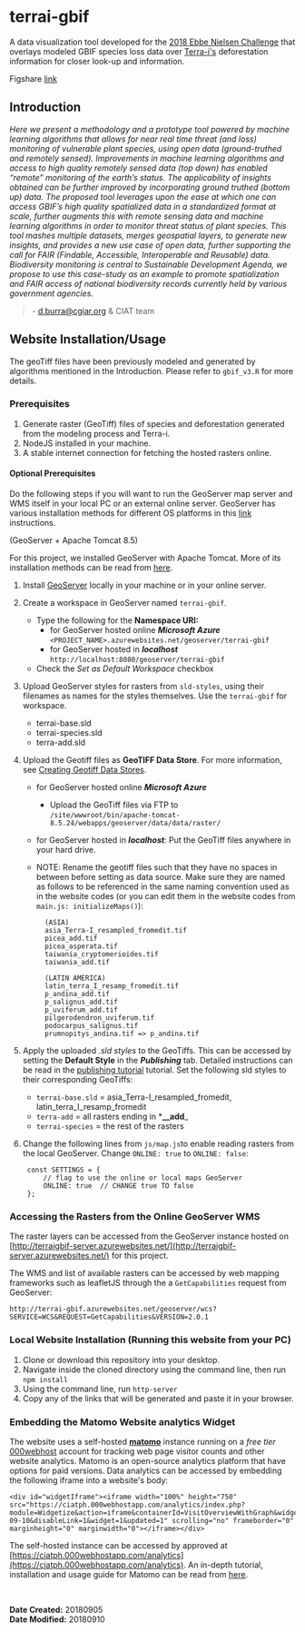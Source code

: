 # terrai-gbif


A data visualization tool developed for the [2018 Ebbe Nielsen Challenge](https://www.gbif.org/news/1GQURfK5jS4Iq4O06Y0EK4/2018-gbif-ebbe-nielsen-challenge-seeks-open-data-innovations-for-biodiversity) that overlays modeled GBIF species loss data over [Terra-i's](http://terra-i.org/terra-i.html) deforestation information for closer look-up and information.

Figshare [link](https://figshare.com/s/0b556b9d4c4a5d6f0e9c)

## Introduction

*Here we present a methodology and a prototype tool powered by machine learning algorithms that allows for near real time threat (and loss) monitoring of vulnerable plant species, using open data (ground-truthed and remotely sensed). Improvements in machine learning algorithms and access to high quality remotely sensed data (top down) has enabled “remote” monitoring of the earth’s status. The applicability of insights obtained can be further improved by incorporating ground truthed (bottom up) data. The proposed tool leverages upon the ease at which one can access GBIF’s high quality spatialized data in a standardized format at scale, further augments this with remote sensing data and machine learning algorithms in order to monitor threat status of plant species. This tool mashes multiple datasets, merges geospatial layers, to generate new insights, and provides a new use case of open data, further supporting the call for FAIR (Findable, Accessible, Interoperable and Reusable) data. Biodiversity monitoring is central to Sustainable Development Agenda, we propose to use this case-study as an example to promote spatialization and FAIR access of national biodiversity records currently held by various government agencies.*
> 
> \- d.burra@cgiar.org & CIAT team


## Website Installation/Usage

The geoTiff files have been previously modeled and generated by algorithms mentioned in the Introduction. Please refer to `gbif_v3.R` for more details.

### Prerequisites

1. Generate raster (GeoTiff) files of species and deforestation generated from the modeling process and Terra-i. 
2. NodeJS installed in your machine.
3. A stable internet connection for fetching the hosted rasters online.

#### Optional Prerequisites

Do the following steps if you will want to run the GeoServer map server and WMS itself in your local PC or an external online server. GeoServer has various installation methods for different OS platforms in this [link](http://docs.geoserver.org/stable/en/user/installation/win_installer.html) instructions. 

(GeoServer + Apache Tomcat 8.5) 

For this project, we installed GeoServer with Apache Tomcat. More of its installation methods can be read from [here](https://geoserver.geo-solutions.it/edu/en/install_run/gs_install.html).

1. Install [GeoServer](http://geoserver.org/) locally in your machine or in your online server. 

2. Create a workspace in GeoServer named `terrai-gbif`.
	- Type the following for the **Namespace URI:** <br> 
		- for GeoServer hosted online _**Microsoft Azure**_ <br>
		`<PROJECT_NAME>.azurewebsites.net/geoserver/terrai-gbif` 
		- for GeoServer hosted in _**localhost**_ <br>
		`http://localhost:8080/geoserver/terrai-gbif` 
	- Check the *Set as Default Workspace* checkbox
	
3. Upload GeoServer styles for rasters from `sld-styles`, using their filenames as names for the styles themselves. Use the `terrai-gbif` for workspace.

	- terrai-base.sld
	- terrai-species.sld
	- terra-add.sld
	
4. Upload the Geotiff files as **GeoTIFF Data Store**. For more information, see [Creating Geotiff Data Stores](https://geoserver.geo-solutions.it/edu/en/adding_data/add_geotiff.html). 
	- for GeoServer hosted online _**Microsoft Azure**_ <br>
		- Upload the GeoTiff files via FTP to <br> `/site/wwwroot/bin/apache-tomcat-8.5.24/webapps/geoserver/data/data/raster/`
	- for GeoServer hosted in _**localhost**_: Put the GeoTiff files anywhere in your hard drive.
		
	- NOTE: Rename the geotiff files such that they have no spaces in between before setting as data source. Make sure they are named as follows to be referenced in the same naming convention used as in the website codes (or you can edit them in the website codes from `main.js: initializeMaps()`):

			(ASIA)
			asia_Terra-I_resampled_fromedit.tif
			picea_add.tif
			picea_asperata.tif
			taiwania_cryptomerioides.tif
			taiwania_add.tif

			(LATIN AMERICA)
			latin_terra_I_resamp_fromedit.tif
			p_andina_add.tif
			p_salignus_add.tif
			p_uviferum_add.tif
			pilgerodendron_uviferum.tif 	
			podocarpus_salignus.tif 
			prumnopitys_andina.tif => p_andina.tif

5. Apply the uploaded *.sld styles* to the GeoTiffs.  This can be accessed by setting the **Default Style** in the _**Publishing**_ tab.  Detailed instructions can be read in the [publishing tutorial](http://docs.geoserver.org/latest/en/user/gettingstarted/shapefile-quickstart/index.html) tutorial. Set the following sld styles to their corresponding GeoTiffs:

	- `terrai-base.sld` = asia_Terra-I\_resampled\_fromedit, latin\_terra\_I\_resamp\_fromedit
	- `terra-add` = all rasters ending in \***\__add**_
	- `terrai-species` = the rest of the rasters

6. Change the following lines from `js/map.js`to enable reading rasters from the local GeoServer. Change `ONLINE: true` to `ONLINE: false`:

		const SETTINGS = {
		    // flag to use the online or local maps GeoServer
		    ONLINE: true  // CHANGE true TO false
		};

### Accessing the Rasters from the Online GeoServer WMS

The raster layers can be accessed from the GeoServer instance hosted on [http://terraigbif-server.azurewebsites.net/](http://terraigbif-server.azurewebsites.net/) for this project.

The WMS and list of available rasters can be accessed by web mapping frameworks such as leafletJS through the a `GetCapabilities` request from GeoServer:

`http://terrai-gbif.azurewebsites.net/geoserver/wcs?SERVICE=WCS&REQUEST=GetCapabilities&VERSION=2.0.1`

### Local Website Installation (Running this website from your PC)

1. Clone or download this repository into your desktop.
2. Navigate inside the cloned directory using the command line, then run `npm install`
3. Using the command line, run `http-server`
4. Copy any of the links that will be generated and paste it in your browser.

### Embedding the Matomo Website analytics Widget

The website uses a self-hosted [**matomo**](https://matomo.org/) instance running on a *free tier* [000webhost](https://www.000webhost.com/) account for tracking web page visitor counts and other website analytics. Matomo is an open-source analytics platform that have options for paid versions. Data analytics can be accessed by embedding the following iframe into a website's body:


	<div id="widgetIframe"><iframe width="100%" height="750" src="https://ciatph.000webhostapp.com/analytics/index.php?module=Widgetize&action=iframe&containerId=VisitOverviewWithGraph&widget=1&moduleToWidgetize=CoreHome&actionToWidgetize=renderWidgetContainer&idSite=2&period=day&date=2018-09-10&disableLink=1&widget=1&updated=1" scrolling="no" frameborder="0" marginheight="0" marginwidth="0"></iframe></div>

The self-hosted instance can be accessed by approved at [https://ciatph.000webhostapp.com/analytics](https://ciatph.000webhostapp.com/analytics). An in-depth tutorial, installation and usage guide for Matomo can be read from [here](https://github.com/ciatph/pagemetrics). 


<br>

**Date Created:** 20180905<br>
**Date Modified:** 20180910